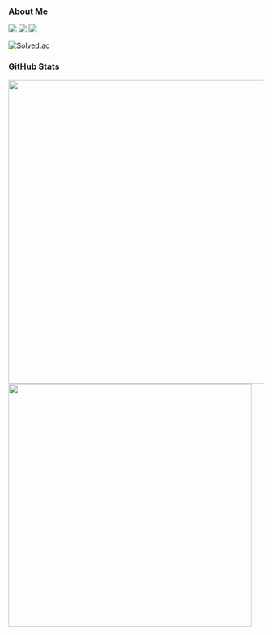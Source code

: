 ### About Me
<a href="https://iris-twist-264.notion.site/4bcee3d2019442308d332e9be3b0891c"><img src="https://img.shields.io/badge/Notion-000000?style=flat-square&logo=Notion&logoColor=white"/></a>
<a href="https://www.instagram.com/d0ngwook7"><img src="https://img.shields.io/badge/Instagram-E4405F?style=flat-square&logo=Instagram&logoColor=white"/></a>
<a href="https://swbsnewby7.tistory.com/"><img src="https://img.shields.io/badge/Tistory-EB531F?style=flat-square&logo=Tistory&logoColor=white"/></a>

[![Solved.ac](http://mazassumnida.wtf/api/mini/generate_badge?boj={dongwook7})](https://solved.ac/{dongwook7})

### GitHub Stats
<a href="https://stats.dooboo.io"><img src="https://stats.dooboo.io/api/github-stats-advanced?login=dongwookkim3" width="600" /></a>
<img src="https://github-readme-stats.vercel.app/api?username=dongwookkim3&show_icons=true&theme=radical" width="480" />
